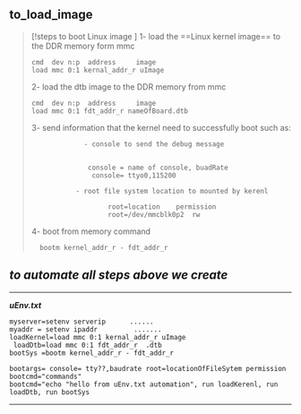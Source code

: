 ## to_load_image 

> [!steps to boot Linux image ]
> 1- load the ==Linux kernel image== to the DDR memory form mmc 
> ```
> cmd  dev n:p  address     image 
> load mmc 0:1 kernal_addr_r uImage
> ```
> 2- load the dtb image to the DDR memory from mmc
> ```
> cmd  dev n:p  address     image 
> load mmc 0:1 fdt_addr_r nameOfBoard.dtb
> ```
> 3- send information that the kernel need to successfully boot such as:
> ```
> 			   - console to send the debug message 
> 
> 
> 				console = name of console, buadRate
> 				 console= ttyo0,115200
> ```
> 
> 			     - root file system location to mounted by kerenl 
> ```
> 				     root=location    permission
> 				     root=/dev/mmcblk0p2  rw 
> ```
> 4- boot from memory command 
> ```
> 	bootm kernel_addr_r - fdt_addr_r
> ```


## ***to automate all steps above we create***

---

***uEnv.txt***
```
myserver=setenv serverip      ......
myaddr = setenv ipaddr         .......
loadKernel=load mmc 0:1 kernal_addr_r uImage
 loadDtb=load mmc 0:1 fdt_addr_r  .dtb
bootSys =bootm kernel_addr_r - fdt_addr_r

bootargs= console= tty??,baudrate root=locationOfFileSytem permission
bootcmd="commands"
bootcmd="echo "hello from uEnv.txt automation", run loadKerenl, run loadDtb, run bootSys
```
---
